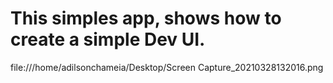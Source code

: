 # This simples app, shows how to create a simple Dev UI.

 file:///home/adilsonchameia/Desktop/Screen Capture_20210328132016.png
